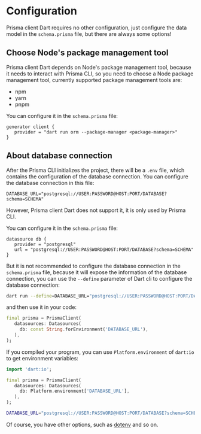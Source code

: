 # Configuration

Prisma client Dart requires no other configuration, just configure the data model in the `schema.prisma` file, but there are always some options!

## Choose Node's package management tool

Prisma client Dart depends on Node's package management tool, because it needs to interact with Prisma CLI, so you need to choose a Node package management tool, currently supported package management tools are:

- npm
- yarn
- pnpm

You can configure it in the `schema.prisma` file:

```prisma
generator client {
   provider = "dart run orm --package-manager <package-manager>"
}
```

## About database connection

After the Prisma CLI initializes the project, there will be a `.env` file, which contains the configuration of the database connection. You can configure the database connection in this file:

```env
DATABASE_URL="postgresql://USER:PASSWORD@HOST:PORT/DATABASE?schema=SCHEMA"
```

However, Prisma client Dart does not support it, it is only used by Prisma CLI.

You can configure it in the `schema.prisma` file:

```prisma
datasource db {
   provider = "postgresql"
   url = "postgresql://USER:PASSWORD@HOST:PORT/DATABASE?schema=SCHEMA"
}
```

But it is not recommended to configure the database connection in the `schema.prisma` file, because it will expose the information of the database connection, you can use the `--define` parameter of Dart cli to configure the database connection:

```bash
dart run --define=DATABASE_URL="postgresql://USER:PASSWORD@HOST:PORT/DATABASE?schema=SCHEMA" bin/main.dart
```

and then use it in your code:

```dart
final prisma = PrismaClient(
   datasources: Datasources(
     db: const String.forEnvironment('DATABASE_URL'),
   ),
);
```

If you compiled your program, you can use `Platform.environment` of `dart:io` to get environment variables:

```dart
import 'dart:io';

final prisma = PrismaClient(
   datasources: Datasources(
     db: Platform.environment['DATABASE_URL'],
   ),
);
```

```bash
DATABASE_URL="postgresql://USER:PASSWORD@HOST:PORT/DATABASE?schema=SCHEMA" bin/main.exe
```

Of course, you have other options, such as [dotenv](https://pub.dev/packages/dotenv) and so on.
